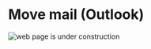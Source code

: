 # Move mail (Outlook)

![web page is under construction](https://docimages.blob.core.chinacloudapi.cn/images/commingsoon20210514.jpg)

